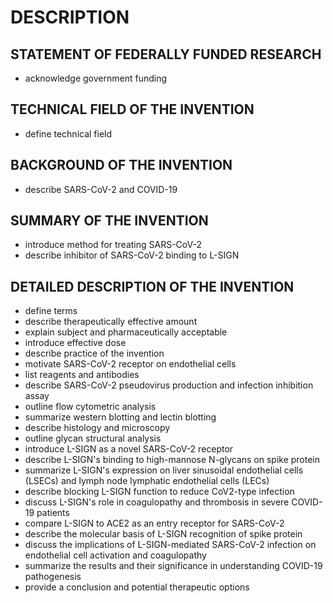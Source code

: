 # DESCRIPTION

## STATEMENT OF FEDERALLY FUNDED RESEARCH

- acknowledge government funding

## TECHNICAL FIELD OF THE INVENTION

- define technical field

## BACKGROUND OF THE INVENTION

- describe SARS-CoV-2 and COVID-19

## SUMMARY OF THE INVENTION

- introduce method for treating SARS-CoV-2
- describe inhibitor of SARS-CoV-2 binding to L-SIGN

## DETAILED DESCRIPTION OF THE INVENTION

- define terms
- describe therapeutically effective amount
- explain subject and pharmaceutically acceptable
- introduce effective dose
- describe practice of the invention
- motivate SARS-CoV-2 receptor on endothelial cells
- list reagents and antibodies
- describe SARS-CoV-2 pseudovirus production and infection inhibition assay
- outline flow cytometric analysis
- summarize western blotting and lectin blotting
- describe histology and microscopy
- outline glycan structural analysis
- introduce L-SIGN as a novel SARS-CoV-2 receptor
- describe L-SIGN's binding to high-mannose N-glycans on spike protein
- summarize L-SIGN's expression on liver sinusoidal endothelial cells (LSECs) and lymph node lymphatic endothelial cells (LECs)
- describe blocking L-SIGN function to reduce CoV2-type infection
- discuss L-SIGN's role in coagulopathy and thrombosis in severe COVID-19 patients
- compare L-SIGN to ACE2 as an entry receptor for SARS-CoV-2
- describe the molecular basis of L-SIGN recognition of spike protein
- discuss the implications of L-SIGN-mediated SARS-CoV-2 infection on endothelial cell activation and coagulopathy
- summarize the results and their significance in understanding COVID-19 pathogenesis
- provide a conclusion and potential therapeutic options

